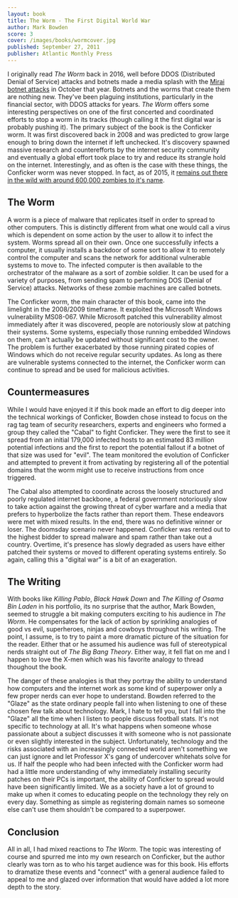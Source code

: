 ```yaml
---
layout: book
title: The Worm - The First Digital World War
author: Mark Bowden
score: 3
cover: /images/books/wormcover.jpg
published: September 27, 2011
publisher: Atlantic Monthly Press
---
```


I originally read <i>The Worm</i> back in 2016, well before DDOS (Distributed Denial of Service) attacks and botnets made a media splash with the <a href="https://www.incapsula.com/blog/malware-analysis-mirai-ddos-botnet.html">Mirai botnet attacks</a> in October that year. Botnets and the worms that create them are nothing new. They've been plaguing institutions, particularly in the financial sector, with DDOS attacks for years. <i>The Worm</i> offers some interesting perspectives on one of the first concerted and coordinated efforts to stop a worm in its tracks (though calling it the first digital war is probably pushing it). The primary subject of the book is the Conficker worm. It was first discovered back in 2008 and was predicted to grow large enough to bring down the internet if left unchecked. It's discovery spawned massive research and counterefforts by the internet security community and eventually a global effort took place to try and reduce its strangle hold on the internet. Interestingly, and as often is the case with these things, the Conficker worm was never stopped. In fact, as of 2015, it <a href="https://www.grahamcluley.com/seven-years-conficker-worm-dead-dominating/">remains out there in the wild with around 600,000 zombies to it's name</a>.

<h2>The Worm</h2>
A worm is a piece of malware that replicates itself in order to spread to other computers. This is distinctly different from what one would call a virus which is  dependent on some action by the user to allow it to infect the system. Worms spread all on their own. Once one successfully infects a computer, it usually installs a backdoor of some sort to allow it to remotely control the computer and scans the network for additional vulnerable systems to move to. The infected computer is then available to the orchestrator of the malware as a sort of zombie soldier. It can be used for a variety of purposes, from sending spam to performing DOS (Denial of Service) attacks. Networks of these zombie machines are called botnets.

The Conficker worm, the main character of this book, came into the limelight in the 2008/2009 timeframe. It exploited the Microsoft Windows vulnerability MS08-067. While Microsoft patched this vulnerability almost immediately after it was discovered, people are notoriously slow at patching their systems. Some systems, especially those running embedded Windows on them, can't actually be updated without significant cost to the owner. The problem is further exacerbated by those running pirated copies of Windows which do not receive regular security updates. As long as there are vulnerable systems connected to the internet, the Conficker worm can continue to spread and be used for malicious activities.

<h2>Countermeasures</h2>
While I would have enjoyed it if this book made an effort to dig deeper into the technical workings of Conficker, Bowden chose instead to focus on the rag tag team of security researchers, experts and engineers who formed a group they called the "Cabal" to fight Conficker. They were the first to see it spread from an initial 179,000 infected hosts to an estimated 83 million potential infections and the first to report the potential fallout if a botnet of that size was used for "evil". The team monitored the evolution of Conficker and attempted to prevent it from activating by registering all of the potential domains that the worm might use to receive instructions from once triggered. 

The Cabal also attempted to coordinate across the loosely structured and poorly regulated internet backbone, a federal government notoriously slow to take action against the growing threat of cyber warfare and a media that prefers to hyperbolize the facts rather than report them. These endeavors were met with mixed results. In the end, there was no definitive winner or loser. The doomsday scenario never happened. Conficker was rented out to the highest bidder to spread malware and spam rather than take out a country. Overtime, it's presence has slowly degraded as users have either patched their systems or moved to different operating systems entirely. So again, calling this a "digital war" is a bit of an exageration.

<h2>The Writing</h2>
With books like <i>Killing Pablo</i>, <i>Black Hawk Down</i> and <i>The Killing of Osama Bin Laden</i> in his portfolio, its no surprise that the author, Mark Bowden, seemed to struggle a bit making computers exciting to his audience in <i>The Worm</i>. He compensates for the lack of action by sprinkling analogies of good vs evil, superheroes, ninjas and cowboys throughout his writing. The point, I assume, is to try to paint a more dramatic picture of the situation for the reader. Either that or he assumed his audience was full of stereotypical nerds straight out of <i>The Big Bang Theory</i>. Either way, it fell flat on me and I happen to love the X-men which was his favorite analogy to thread thoughout the book. 

The danger of these analogies is that they portray the ability to understand how computers and the internet work as some kind of superpower only a few proper nerds can ever hope to understand. Bowden referred to the "Glaze" as the state ordinary people fall into when listening to one of these chosen few talk about technology. Mark, I hate to tell you, but I fall into the "Glaze" all the time when I listen to people discuss football stats. It's not specific to technology at all. It's what happens when someone whose passionate about a subject discusses it with someone who is not passionate or even slightly interested in the subject. Unfortunately, technology and the risks associated with an increasingly connected world aren't something we can just ignore and let Professor X's gang of undercover whitehats solve for us. If half the people who had been infected with the Conficker worm had had a little more understanding of why immediately installing security patches on their PCs is important, the ability of Conficker to spread would have been significantly limited. We as a society have a lot of ground to make up when it comes to educating people on the technology they rely on every day. Something as simple as registering domain names so someone else can't use them shouldn't be compared to a superpower.

<h2>Conclusion</h2>
All in all, I had mixed reactions to <i>The Worm</i>. The topic was interesting of course and spurred me into my own research on Conficker, but the author clearly was torn as to who his target audience was for this book. His efforts to dramatize these events and "connect" with a general audience failed to appeal to me and glazed over information that would have added a lot more depth to the story. 

